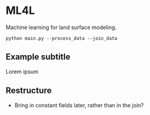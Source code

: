 # ML4L

Machine learning for land surface modeling.


```
python main.py --process_data --join_data
```

## Example subtitle

Lorem ipsum


## Restructure

* Bring in constant fields later, rather than in the join?